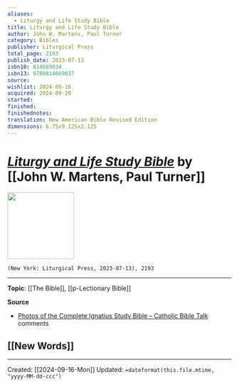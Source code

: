 ```yaml
---
aliases:
  - Liturgy and Life Study Bible
title: Liturgy and Life Study Bible
author: John W. Martens, Paul Turner
category: Bibles
publisher: Liturgical Press
total_page: 2193
publish_date: 2023-07-13
isbn10: 814669034
isbn13: 9780814669037
source: 
wishlist: 2024-09-16
acquired: 2024-09-20
started: 
finished: 
finishednotes:
translation: New American Bible Revised Edition
dimensions: 6.75x9.125x2.125
---
```

# *[Liturgy and Life Study Bible](https://litpress.org/Products/6435/Liturgy-and-Life-Study-Bible)* by [[John W. Martens, Paul Turner]]

<img src="http://books.google.com/books/content?id=JPrKEAAAQBAJ&printsec=frontcover&img=1&zoom=1&edge=curl&source=gbs_api" width=150>

`(New York: Liturgical Press, 2023-07-13), 2193`



--- 
**Topic**: [[The Bible]], [[p-Lectionary Bible]]

**Source**
- [Photos of the Complete Ignatius Study Bible – Catholic Bible Talk](https://catholicbibletalk.com/2024/09/photos-of-the-complete-ignatius-study-bible/) comments
 
**[[New Words]]**
- 

---
Created: [[2024-09-16-Mon]]
Updated: `=dateformat(this.file.mtime, "yyyy-MM-dd-ccc")`